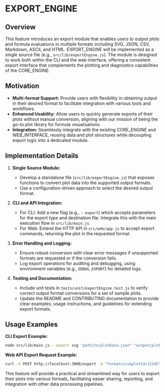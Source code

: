 # EXPORT_ENGINE

## Overview
This feature introduces an export module that enables users to output plots and formula evaluations in multiple formats including SVG, JSON, CSV, Markdown, ASCII, and HTML. EXPORT_ENGINE will be implemented as a single source file (e.g., `src/lib/exportEngine.js`). The module is designed to work both within the CLI and the web interface, offering a consistent export interface that complements the plotting and diagnostics capabilities of the CORE_ENGINE.

## Motivation
- **Multi-format Support:** Provide users with flexibility in obtaining output in their desired format to facilitate integration with various tools and workflows.
- **Enhanced Usability:** Allow users to quickly generate exports of their plots without manual conversion, aligning with our mission of being the go-to plot library for formula visualisations.
- **Integration:** Seamlessly integrate with the existing CORE_ENGINE and WEB_INTERFACE, reusing data and plot structures while decoupling export logic into a dedicated module.

## Implementation Details
1. **Single Source Module:**
   - Develop a standalone file (`src/lib/exportEngine.js`) that exposes functions to convert plot data into the supported output formats.
   - Use a configuration-driven approach to select the desired output format.

2. **CLI and API Integration:**
   - For CLI: Add a new flag (e.g., `--export`) which accepts parameters for the export type and destination file. Integrate this with the main execution flow in `src/lib/main.js`.
   - For Web: Extend the HTTP API in `src/web/app.js` to accept export commands, returning the plot in the requested format.

3. **Error Handling and Logging:**
   - Ensure robust conversion with clear error messages if unsupported formats are requested or if the conversion fails.
   - Log export operations for auditing and debugging, using environment variables (e.g., `DEBUG_EXPORT`) for detailed logs.

4. **Testing and Documentation:**
   - Include unit tests in `tests/unit/exportEngine.test.js` to verify correct output format conversions for a set of sample plots.
   - Update the README and CONTRIBUTING documentation to provide clear examples, usage instructions, and guidelines for extending export formats.

## Usage Examples

**CLI Export Example:**
```bash
node src/lib/main.js --export svg "path/to/plotData.json" "output/plot.svg"
```

**Web API Export Request Example:**
```bash
curl -X POST http://localhost:3000/export -d "format=csv&plotId=12345"
```

This feature will provide a practical and streamlined way for users to export their plots into various formats, facilitating easier sharing, reporting, and integration with other data processing pipelines.
